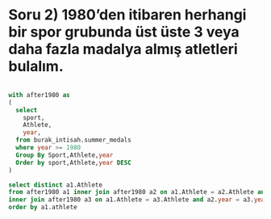 # Soru 2) 1980’den itibaren herhangi bir spor grubunda üst üste 3 veya daha fazla madalya almış atletleri bulalım.


```SQL

with after1980 as
(
  select
    sport,
    Athlete,
    year,
  from burak_intisah.summer_medals
  where year >= 1980 
  Group By Sport,Athlete,year
  Order by sport,Athlete,year DESC
)

select distinct a1.Athlete
from after1980 a1 inner join after1980 a2 on a1.Athlete = a2.Athlete and a2.year - 4 = a1.year
inner join after1980 a3 on a1.Athlete = a3.Athlete and a2.year = a3.year -4
order by a1.athlete

```

